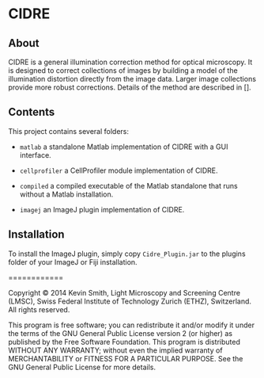 CIDRE
=====

About
-----
CIDRE is a general illumination correction method for optical microscopy. It is designed to correct collections of images by building a model of the illumination distortion directly from the image data. Larger image collections provide more robust corrections. Details of the method are described in [].

Contents
--------
This project contains several folders:

- ``matlab`` a standalone Matlab implementation of CIDRE with a GUI interface.

- ``cellprofiler`` a CellProfiler module implementation of CIDRE.

- ``compiled`` a compiled executable of the Matlab standalone that runs without a Matlab installation.

- ``imagej``  an ImageJ plugin implementation of CIDRE.


Installation
------------

To install the ImageJ plugin, simply copy `Cidre_Plugin.jar` to the plugins folder of your ImageJ or Fiji installation.

============

Copyright © 2014 Kevin Smith, Light Microscopy and Screening Centre (LMSC),  Swiss Federal Institute of Technology Zurich (ETHZ), Switzerland. All rights  reserved.

This program is free software; you can redistribute it and/or modify it  under the terms of the GNU General Public License version 2 (or higher)  as published by the Free Software Foundation. This program is  distributed WITHOUT ANY WARRANTY; without even the implied warranty of  MERCHANTABILITY or FITNESS FOR A PARTICULAR PURPOSE.  See the GNU  General Public License for more details. 
